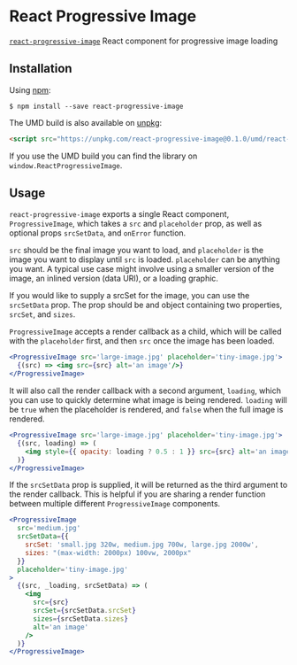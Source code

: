 # React Progressive Image

[npm-badge]: https://img.shields.io/npm/v/react-context-emission.svg?style=flat-square
[npm]: https://www.npmjs.com/package/react-context-emission

[`react-progressive-image`](https://www.npmjs.com/package/react-progressive-image) React component for progressive image loading

## Installation

Using [npm](https://www.npmjs.com/):

    $ npm install --save react-progressive-image


The UMD build is also available on [unpkg](https://unpkg.com):

```html
<script src="https://unpkg.com/react-progressive-image@0.1.0/umd/react-progressive-image.min.js"></script>
```

If you use the UMD build you can find the library on `window.ReactProgressiveImage`.

## Usage

`react-progressive-image` exports a single React component, `ProgressiveImage`, which takes a `src` and `placeholder` prop, as well as optional props `srcSetData`, and `onError` function.

`src` should be the final image you want to load, and `placeholder` is the image you want to display until `src` is loaded. `placeholder` can be anything you want. A typical use case might involve using a smaller version of the image, an inlined version (data URI), or a loading graphic.

If you would like to supply a srcSet for the image, you can use the `srcSetData` prop. The prop should be and object containing two properties, `srcSet`, and `sizes`.

`ProgressiveImage` accepts a render callback as a child, which will be called with the `placeholder` first, and then `src` once the image has been loaded.

```jsx
<ProgressiveImage src='large-image.jpg' placeholder='tiny-image.jpg'>
  {(src) => <img src={src} alt='an image'/>}
</ProgressiveImage>
```

It will also call the render callback with a second argument, `loading`, which you can use to quickly determine what image is being rendered. `loading` will be `true` when the placeholder is rendered, and `false` when the full image is rendered.

```jsx
<ProgressiveImage src='large-image.jpg' placeholder='tiny-image.jpg'>
  {(src, loading) => (
    <img style={{ opacity: loading ? 0.5 : 1 }} src={src} alt='an image'/>
  )}
</ProgressiveImage>
```

If the `srcSetData` prop is supplied, it will be returned as the third argument to the render callback. This is helpful if you are sharing a render function between multiple different `ProgressiveImage` components.

```jsx
<ProgressiveImage 
  src='medium.jpg' 
  srcSetData={{
    srcSet: 'small.jpg 320w, medium.jpg 700w, large.jpg 2000w',
    sizes: "(max-width: 2000px) 100vw, 2000px"
  }}
  placeholder='tiny-image.jpg'
>
  {(src, _loading, srcSetData) => (
    <img 
      src={src} 
      srcSet={srcSetData.srcSet} 
      sizes={srcSetData.sizes} 
      alt='an image'
    />
  )}
</ProgressiveImage>
```